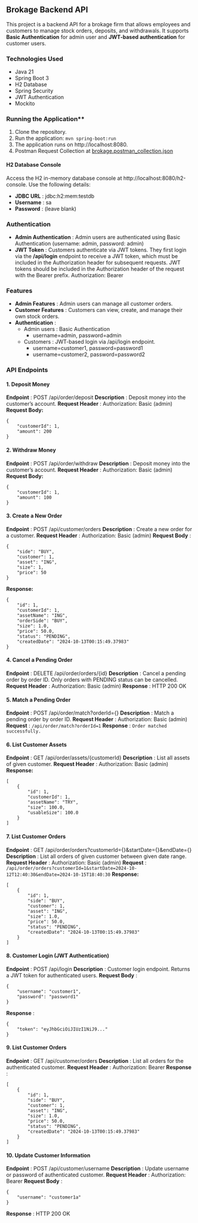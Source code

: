 ## Brokage Backend API

This project is a backend API for a brokage firm that allows employees and customers to manage stock orders, deposits,
and withdrawals. It supports **Basic Authentication** for admin user and **JWT-based authentication** for customer
users.

### Technologies Used

- Java 21
- Spring Boot 3
- H2 Database
- Spring Security
- JWT Authentication
- Mockito

### Running the Application**

1. Clone the repository.
2. Run the application: `mvn spring-boot:run`
3. The application runs on http://localhost:8080.
4. Postman Request Collection at [brokage.postman_collection.json](./docs/brokage.postman_collection.json) 

#### H2 Database Console

Access the H2 in-memory database console at http://localhost:8080/h2-console. Use the following details:

- **JDBC URL** : jdbc:h2:mem:testdb
- **Username** : sa
- **Password** : (leave blank)

### Authentication

- **Admin Authentication** : Admin users are authenticated using Basic Authentication (username: admin, password: admin)
- **JWT Token** : Customers authenticate via JWT tokens. They first login via the **/api/login** endpoint to receive a
  JWT token, which must be included in the Authorization header for subsequent requests. JWT tokens should be included
  in the Authorization header of the request with the Bearer prefix. Authorization: Bearer

### Features

- **Admin Features** : Admin users can manage all customer orders.
- **Customer Features** : Customers can view, create, and manage their own stock orders.
- **Authentication** :
    - Admin users : Basic Authentication 
      - username=admin, password=admin
    - Customers : JWT-based login via /api/login endpoint.
      - username=customer1, password=password1
      - username=customer2, password=password2

### API Endpoints

#### 1. Deposit Money

**Endpoint** : POST /api/order/deposit
**Description** : Deposit money into the customer’s account.
**Request Header** : Authorization: Basic (admin)
**Request Body:**

```
{
    "customerId": 1,
    "amount": 200
}
```

#### 2. Withdraw Money

**Endpoint** : POST /api/order/withdraw
**Description** : Deposit money into the customer’s account.
**Request Header** : Authorization: Basic (admin)
**Request Body:**

```
{
    "customerId": 1,
    "amount": 100
}
```

#### 3. Create a New Order

**Endpoint** :  POST /api/customer/orders
**Description** : Create a new order for a customer.
**Request Header** : Authorization: Basic (admin)
**Request Body** :

```
{
    "side": "BUY",
    "customer": 1,
    "asset": "ING",
    "size": 1,
    "price": 50
}
```

**Response:**

```
{
    "id": 1,
    "customerId": 1,
    "assetName": "ING",
    "orderSide": "BUY",
    "size": 1.0,
    "price": 50.0,
    "status": "PENDING",
    "createdDate": "2024-10-13T00:15:49.37983"
}
```

#### 4. Cancel a Pending Order

**Endpoint** : DELETE /api/order/orders/{id}
**Description** : Cancel a pending order by order ID. Only orders with PENDING status can be cancelled.
**Request Header** : Authorization: Basic (admin)
**Response** : HTTP 200 OK

#### 5. Match a Pending Order

**Endpoint** : POST /api/order/match?orderId={}
**Description** : Match a pending order by order ID.
**Request Header** : Authorization: Basic (admin)
**Request** : `/api/order/match?orderId=1`
**Response** : `Order matched successfully.`

#### 6. List Customer Assets

**Endpoint** : GET /api/order/assets/{customerId}
**Description** : List all assets of given customer.
**Request Header** : Authorization: Basic (admin)
**Response:**

```
[
    {
        "id": 1,
        "customerId": 1,
        "assetName": "TRY",
        "size": 100.0,
        "usableSize": 100.0
    }
]
```

#### 7. List Customer Orders

**Endpoint** : GET /api/order/orders?customerId={}&startDate={}&endDate={}
**Description** :  List all orders of given customer between given date range.
**Request Header** : Authorization: Basic (admin)
**Request** : `/api/order/orders?customerId=1&startDate=2024-10-12T12:40:30&endDate=2024-10-15T18:40:30`
**Response:**

```
[
    {
        "id": 1,
        "side": "BUY",
        "customer": 1,
        "asset": "ING",
        "size": 1.0,
        "price": 50.0,
        "status": "PENDING",
        "createdDate": "2024-10-13T00:15:49.37983"
    }
]
```

#### 8. Customer Login (JWT Authentication)

**Endpoint** : POST /api/login
**Description** : Customer login endpoint. Returns a JWT token for authenticated users.
**Request Body** :

```
{
	"username": "customer1",
	"password": "password1"
}
```

**Response** :

```
{
	"token": "eyJhbGciOiJIUzI1NiJ9..."
}
```

#### 9. List Customer Orders

**Endpoint** : GET /api/customer/orders
**Description** : List all orders for the authenticated customer.
**Request Header** : Authorization: Bearer
**Response** :

```
[
    {
        "id": 1,
        "side": "BUY",
        "customer": 1,
        "asset": "ING",
        "size": 1.0,
        "price": 50.0,
        "status": "PENDING",
        "createdDate": "2024-10-13T00:15:49.37983"
    }
]
```

#### 10. Update Customer Information

**Endpoint** : POST /api/customer/username
**Description** : Update username or password of authenticated customer.
**Request Header** : Authorization: Bearer
**Request Body** :

```
{
	"username": "customer1a"
}
```

**Response** : HTTP 200 OK
